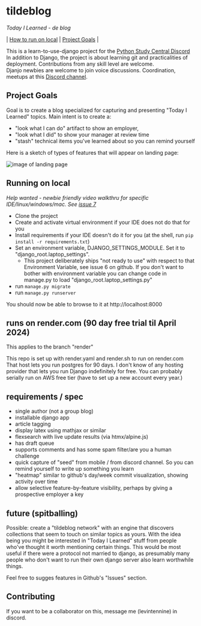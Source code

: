 # tildeblog

  *Today I Learned - de blog*

| [How to run on local](#run-on-local) | [Project Goals](#project-goals) |

This is a learn-to-use-django project for the [Python Study Central Discord](https://discord.com/invite/6pVFMUEKxX)
In addition to Django, the project is about learning git and practicalities of deployment.  Contributions from any skill level are welcome.  
Djanjo newbies are welcome to join voice discussions.  Coordination, meetups at this [Discord channel](https://discord.com/channels/1200518276023848970/1207695235313049610).

## Project Goals
Goal is to create a blog specialized for capturing and presenting "Today I Learned" topics.  Main intent is to create a:
 - "look what I can do" artifact to show an employer, 
 - "look what I did"  to show your manager at review time
 - "stash" technical items you've learned about so you can remind yourself

Here is a sketch of types of features that will appear on landing page:

![image of landing page](https://github.com/regularstuff/tildeblog/blob/main/sketch-landing-page.png)

## Running on local

*Help wanted - newbie friendly video walkthru for specific IDE/linux/windows/mac.  See [issue 7](https://github.com/regularstuff/tildeblog/issues/7)*


- Clone the project
- Create and activate virtual environment if your IDE does not do that for you
- Install requirements if your IDE doesn't do it for you (at the shell, run `pip install -r requirements.txt`)
- Set an environment variable, DJANGO_SETTINGS_MODULE.  Set it to "django_root.laptop_settings".
  - This project deliberately ships "not ready to use" with respect to that Environment Variable, see issue 6 on github.  If you don't want to bother with environment variable you can change code in manage.py to load "django_root.laptop_settings.py"
- run `manage.py migrate`
- run `manage.py runserver`

You should now be able to browse to it at http://localhost:8000


## runs on render.com (90 day free trial til April 2024)

This applies to the branch "render"

This repo is set up with render.yaml and render.sh to run on render.com
That host lets you run postgres for 90 days. I don't know of any hosting provider 
that lets you run Django indefinitely for free.  You can probably serially run on AWS free
tier (have to set up a new account every year.)
 
## requirements / spec

 - single author (not a group blog)
 - installable django app
 - article tagging
 - display latex using mathjax or similar
 - flexsearch with live update results (via htmx/alpine.js)
 - has draft queue
 - supports comments and has some spam filter/are you a human challenge
 - quick capture of "seed" from mobile / from discord channel.  So you can remind yourself to write up something you learn
 - "heatmap" similar to github's day/week commit visualization, showing activity over time
 - allow selective feature-by-feature visibility, perhaps by giving a prospective employer a key 

## future (spitballing)

Possible: create a "tildeblog network"  with an engine that discovers collections that seem to
touch on similar topics as yours.  With the idea being you might be interested in "Today I Learned" stuff from people who've
thought it worth mentioning certain things.  This would be most useful if there were a protocol not married to django, as
presumably many people who don't want to run their own django server also learn worthwhile things.



Feel free to sugges features in Github's "Issues" section.
 
## Contributing

If you want to be a collaborator on this, message me (levintennine) in discord.





